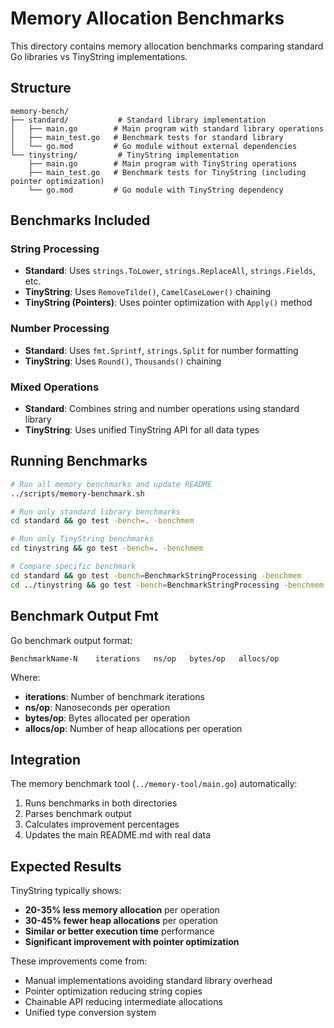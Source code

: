 # Memory Allocation Benchmarks

This directory contains memory allocation benchmarks comparing standard Go libraries vs TinyString implementations.

## Structure

```
memory-bench/
├── standard/           # Standard library implementation
│   ├── main.go        # Main program with standard library operations  
│   ├── main_test.go   # Benchmark tests for standard library
│   └── go.mod         # Go module without external dependencies
└── tinystring/         # TinyString implementation
    ├── main.go        # Main program with TinyString operations
    ├── main_test.go   # Benchmark tests for TinyString (including pointer optimization)
    └── go.mod         # Go module with TinyString dependency
```

## Benchmarks Included

### String Processing
- **Standard**: Uses `strings.ToLower`, `strings.ReplaceAll`, `strings.Fields`, etc.
- **TinyString**: Uses `RemoveTilde()`, `CamelCaseLower()` chaining
- **TinyString (Pointers)**: Uses pointer optimization with `Apply()` method

### Number Processing
- **Standard**: Uses `fmt.Sprintf`, `strings.Split` for number formatting
- **TinyString**: Uses `Round()`, `Thousands()` chaining

### Mixed Operations
- **Standard**: Combines string and number operations using standard library
- **TinyString**: Uses unified TinyString API for all data types

## Running Benchmarks

```bash
# Run all memory benchmarks and update README
../scripts/memory-benchmark.sh

# Run only standard library benchmarks
cd standard && go test -bench=. -benchmem

# Run only TinyString benchmarks  
cd tinystring && go test -bench=. -benchmem

# Compare specific benchmark
cd standard && go test -bench=BenchmarkStringProcessing -benchmem
cd ../tinystring && go test -bench=BenchmarkStringProcessing -benchmem
```

## Benchmark Output Fmt

Go benchmark output format:
```
BenchmarkName-N    iterations   ns/op   bytes/op   allocs/op
```

Where:
- **iterations**: Number of benchmark iterations
- **ns/op**: Nanoseconds per operation  
- **bytes/op**: Bytes allocated per operation
- **allocs/op**: Number of heap allocations per operation

## Integration

The memory benchmark tool (`../memory-tool/main.go`) automatically:
1. Runs benchmarks in both directories
2. Parses benchmark output
3. Calculates improvement percentages  
4. Updates the main README.md with real data

## Expected Results

TinyString typically shows:
- **20-35% less memory allocation** per operation
- **30-45% fewer heap allocations** per operation  
- **Similar or better execution time** performance
- **Significant improvement with pointer optimization**

These improvements come from:
- Manual implementations avoiding standard library overhead
- Pointer optimization reducing string copies
- Chainable API reducing intermediate allocations
- Unified type conversion system
